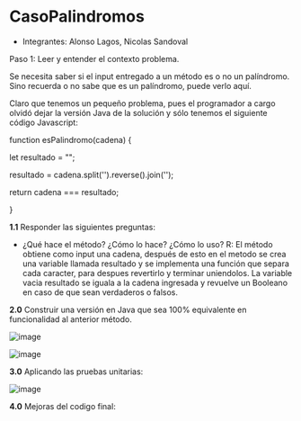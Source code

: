 # CasoPalindromos

- Integrantes: Alonso Lagos, Nicolas Sandoval


Paso 1: Leer y entender el contexto problema. 


Se necesita saber si el input entregado a un método es o no un palíndromo. Sino recuerda o no sabe que es un palíndromo, puede verlo aquí.

Claro que tenemos un pequeño problema, pues el programador a cargo olvidó dejar la versión Java de la solución y sólo tenemos el siguiente código Javascript:

function esPalindromo(cadena) {

let resultado = "";

resultado = cadena.split('').reverse().join('');

return cadena === resultado;

}

**1.1** Responder las siguientes preguntas:

- ¿Qué hace el método? ¿Cómo lo hace? ¿Cómo lo uso?
R: El método obtiene como input una cadena, después de esto en el metodo se crea una variable llamada resultado y se implementa una función que separa cada caracter, para despues revertirlo y terminar uniendolos. La variable vacia resultado se iguala a la cadena ingresada y revuelve un Booleano en caso de que sean verdaderos o falsos.

**2.0** Construir una versión en Java que sea 100% equivalente en funcionalidad al anterior método.

![image](https://github.com/user-attachments/assets/a17255b9-3d1d-420b-a017-194b9c921427)

![image](https://github.com/user-attachments/assets/d0e725b7-c963-4dec-b080-16c265d0b273)

**3.0** Aplicando las pruebas unitarias:

![image](https://github.com/user-attachments/assets/5e675202-bf65-45ae-b9e0-f6954cf8b4b4)

**4.0** Mejoras del codigo final:







